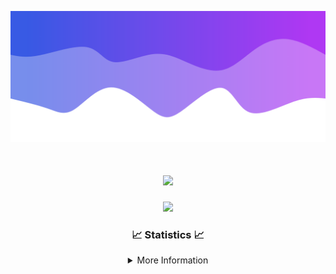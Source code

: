 ![Header](./IMG_4001.png)
<div align="center">

<h1 align="center">
  <a href="https://git.io/typing-svg">
    <img src="https://readme-typing-svg.herokuapp.com/?lines=Welcome+to+my+profile!+👋;JavaScript+developer.;&center=true&size=25">
  </a>
</h1>

<p align="center">
  <img src="https://lanyard.cnrad.dev/api/624702585596805130" />
</p>

### 📈 Statistics 📈
<details>
    <summary>More Information</summary>
    <br/>

<!--START_SECTION:waka-->
![Code Time](http://img.shields.io/badge/Code%20Time-203%20hrs%2022%20mins-blue)

![Profile Views](http://img.shields.io/badge/Profile%20Views-0-blue)

**🐱 My GitHub Data** 

> 📦 2.6 kB Used in GitHub's Storage 
 > 
> 🚫 Not Opted to Hire
 > 
> 📜 5 Public Repositories 
 > 
> 🔑 1 Private Repositories 
 > 
**I'm an Early 🐤** 

```text
🌞 Morning                375 commits         ███████░░░░░░░░░░░░░░░░░░   29.27 % 
🌆 Daytime                437 commits         █████████░░░░░░░░░░░░░░░░   34.11 % 
🌃 Evening                426 commits         ████████░░░░░░░░░░░░░░░░░   33.26 % 
🌙 Night                  43 commits          █░░░░░░░░░░░░░░░░░░░░░░░░   03.36 % 
```
📅 **I'm Most Productive on Wednesday** 

```text
Monday                   153 commits         ███░░░░░░░░░░░░░░░░░░░░░░   11.94 % 
Tuesday                  167 commits         ███░░░░░░░░░░░░░░░░░░░░░░   13.04 % 
Wednesday                302 commits         ██████░░░░░░░░░░░░░░░░░░░   23.58 % 
Thursday                 282 commits         ██████░░░░░░░░░░░░░░░░░░░   22.01 % 
Friday                   141 commits         ███░░░░░░░░░░░░░░░░░░░░░░   11.01 % 
Saturday                 111 commits         ██░░░░░░░░░░░░░░░░░░░░░░░   08.67 % 
Sunday                   125 commits         ██░░░░░░░░░░░░░░░░░░░░░░░   09.76 % 
```


📊 **This Week I Spent My Time On** 

```text
🕑︎ Time Zone: America/New_York

💬 Programming Languages: 
Java                     22 hrs 7 mins       ███████████████████████░░   91.77 % 
XML                      1 hr 6 mins         █░░░░░░░░░░░░░░░░░░░░░░░░   04.61 % 
Kotlin                   42 mins             █░░░░░░░░░░░░░░░░░░░░░░░░   02.95 % 
YAML                     8 mins              ░░░░░░░░░░░░░░░░░░░░░░░░░   00.62 % 
Properties               0 secs              ░░░░░░░░░░░░░░░░░░░░░░░░░   00.02 % 

🔥 Editors: 
IntelliJ                 24 hrs 6 mins       █████████████████████████   100.00 % 

🐱‍💻 Projects: 
Mercury                  11 hrs 40 mins      ████████████░░░░░░░░░░░░░   48.43 % 
Sodium                   4 hrs 15 mins       ████░░░░░░░░░░░░░░░░░░░░░   17.63 % 
hcf                      3 hrs 10 mins       ███░░░░░░░░░░░░░░░░░░░░░░   13.16 % 
Sacred Network           3 hrs 4 mins        ███░░░░░░░░░░░░░░░░░░░░░░   12.75 % 
Cobalt                   1 hr 17 mins        █░░░░░░░░░░░░░░░░░░░░░░░░   05.37 % 

💻 Operating System: 
Windows                  24 hrs 6 mins       █████████████████████████   100.00 % 
```

**I Mostly Code in Java** 

```text
Java                     25 repos            ██████████████████████░░░   89.29 % 
JavaScript               2 repos             ██░░░░░░░░░░░░░░░░░░░░░░░   07.14 % 
C++                      1 repo              █░░░░░░░░░░░░░░░░░░░░░░░░   03.57 % 
```



**Timeline**

![Lines of Code chart](https://raw.githubusercontent.com/DevDipin/DevDipin/main/assets/bar_graph.png)


 Last Updated on 01/04/2024 03:11:02 UTC
<!--END_SECTION:waka-->

![Footer](./IMG_4002.png)